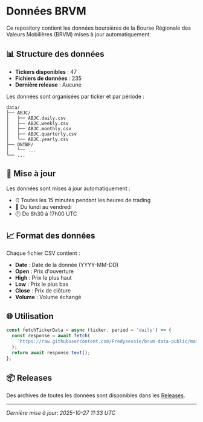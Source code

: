 # Données BRVM

Ce repository contient les données boursières de la Bourse Régionale des Valeurs Mobilières (BRVM) mises à jour automatiquement.

## 📊 Structure des données

- **Tickers disponibles** : 47
- **Fichiers de données** : 235
- **Dernière release** : Aucune

Les données sont organisées par ticker et par période :

```
data/
├── ABJC/
│   ├── ABJC.daily.csv
│   ├── ABJC.weekly.csv
│   ├── ABJC.monthly.csv
│   ├── ABJC.quarterly.csv
│   └── ABJC.yearly.csv
├── ONTBF/
│   └── ...
└── ...
```

## 🔄 Mise à jour

Les données sont mises à jour automatiquement :
- ⏰ Toutes les 15 minutes pendant les heures de trading
- 📅 Du lundi au vendredi
- 🕗 De 8h30 à 17h00 UTC

## 📈 Format des données

Chaque fichier CSV contient :
- **Date** : Date de la donnée (YYYY-MM-DD)
- **Open** : Prix d'ouverture
- **High** : Prix le plus haut
- **Low** : Prix le plus bas
- **Close** : Prix de clôture
- **Volume** : Volume échangé

## 🌐 Utilisation

```javascript
const fetchTickerData = async (ticker, period = 'daily') => {
  const response = await fetch(
    `https://raw.githubusercontent.com/Fredysessie/brvm-data-public/main/data/${ticker}/${ticker}.${period}.csv`
  );
  return await response.text();
};
```

## 📦 Releases

Des archives de toutes les données sont disponibles dans les [Releases](https://github.com/Fredysessie/brvm-data-public/releases).

---
*Dernière mise à jour: 2025-10-27 11:33 UTC*
